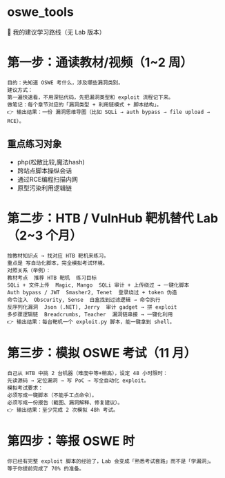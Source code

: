 # oswe_tools
🔑 我的建议学习路线（无 Lab 版本）

# 第一步：通读教材/视频（1~2 周）
```
目的：先知道 OSWE 考什么，涉及哪些漏洞类别。
建议方式：
第一遍快速看，不用深钻代码，先把漏洞类型和 exploit 流程记下来。
做笔记：每个章节对应的「漏洞类型 + 利用链模式 + 脚本结构」。
👉 输出结果：一份 漏洞思维导图（比如 SQLi → auth bypass → file upload → RCE）。
```

## 重点练习对象
* php(松散比较,魔法hash)
* 跨站点脚本操纵会话
* 通过RCE编程扫描内网
* 原型污染利用逻辑链

# 第二步：HTB / VulnHub 靶机替代 Lab（2~3 个月）
```
按教材知识点 → 找对应 HTB 靶机来练习。
重点是 写自动化脚本，完全模拟考试环境。
对照关系（举例）：
教材考点  推荐 HTB 靶机  练习目标
SQLi + 文件上传  Magic, Mango  SQLi 审计 + 上传绕过 → 一键化脚本
Auth bypass / JWT  Smasher2, Tenet  登录绕过 + token 伪造
命令注入  Obscurity, Sense  白盒找到过滤逻辑 → 命令执行
反序列化漏洞  Json (.NET), Jerry  审计 gadget → 拼 exploit
多步骤逻辑链  Breadcrumbs, Teacher  漏洞链串接 → 一键化利用
👉 输出结果：每台靶机一个 exploit.py 脚本，能一键拿到 shell。
```

# 第三步：模拟 OSWE 考试（11 月）
```
自己从 HTB 中挑 2 台机器（难度中等+稍高），设定 48 小时限时：
先读源码 → 定位漏洞 → 写 PoC → 写全自动化 exploit。
模拟考试要求：
必须写成一键脚本（不能手工点命令）。
必须写成一份报告（截图、漏洞解释、修复建议）。
👉 输出结果：至少完成 2 次模拟 48h 考试。
```

# 第四步：等报 OSWE 时
```
你已经有完整 exploit 脚本的经验了，Lab 会变成「熟悉考试套路」而不是「学漏洞」。
等于你提前完成了 70% 的准备。
```
